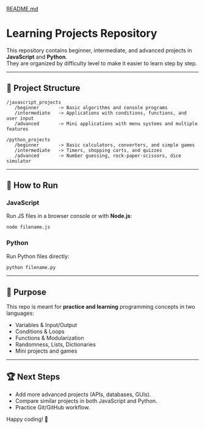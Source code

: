 [README.md](https://github.com/user-attachments/files/22186368/README.md)
# Learning Projects Repository

This repository contains beginner, intermediate, and advanced projects in **JavaScript** and **Python**.  
They are organized by difficulty level to make it easier to learn step by step.

---

## 📂 Project Structure
```
/javascript_projects
   /beginner       -> Basic algorithms and console programs
   /intermediate   -> Applications with conditions, functions, and user input
   /advanced       -> Mini applications with menu systems and multiple features

/python_projects
   /beginner       -> Basic calculators, converters, and simple games
   /intermediate   -> Timers, shopping carts, and quizzes
   /advanced       -> Number guessing, rock-paper-scissors, dice simulator
```

---

## 🚀 How to Run
### JavaScript
Run JS files in a browser console or with **Node.js**:
```bash
node filename.js
```

### Python
Run Python files directly:
```bash
python filename.py
```

---

## 🎯 Purpose
This repo is meant for **practice and learning** programming concepts in two languages:  
- Variables & Input/Output  
- Conditions & Loops  
- Functions & Modularization  
- Randomness, Lists, Dictionaries  
- Mini projects and games  

---

## 🏆 Next Steps
- Add more advanced projects (APIs, databases, GUIs).  
- Compare similar projects in both JavaScript and Python.  
- Practice Git/GitHub workflow.  

Happy coding! 🚀
